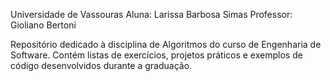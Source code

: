 Universidade de Vassouras
Aluna: Larissa Barbosa Simas
Professor: Gioliano Bertoni

Repositório dedicado à disciplina de Algoritmos do curso de Engenharia de Software. Contém listas de exercícios, projetos práticos e exemplos de código desenvolvidos durante a graduação.

